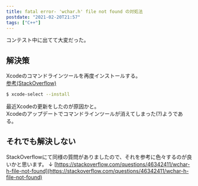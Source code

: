 ```yaml
---
title: fatal error- 'wchar.h' file not found の対処法
postdate: "2021-02-20T21:57"
tags: ["C++"]
---
```


コンテスト中に出てて大変だった。

## 解決策

Xcodeのコマンドラインツールを再度インストールする。  
[参考(StackOverflow)](https://stackoverflow.com/questions/26185978/macos-wchar-h-file-not-found)

```bash
$ xcode-select --install
```

最近Xcodeの更新をしたのが原因かと。  
Xcodeのアップデートでコマンドラインツールが消えてしまった(?)ようである。

## それでも解決しない

StackOverflowにて同様の質問がありましたので、それを参考に色々するのが良いかと思います。
↓
[https://stackoverflow.com/questions/46342411/wchar-h-file-not-found](https://stackoverflow.com/questions/46342411/wchar-h-file-not-found)
